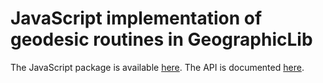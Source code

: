 # JavaScript implementation of geodesic routines in GeographicLib

The JavaScript package is available
[here](https://www.npmjs.com/package/geographiclib).
The API is documented
[here](https://geographiclib.sourceforge.io/html/js/index.html).
